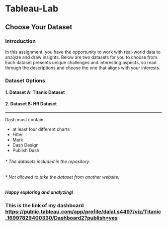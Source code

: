 # Tableau-Lab

## Choose Your Dataset

### Introduction

In this assignment, you have the opportunity to work with real-world data to analyze and draw insights. Below are two datasets for you to choose from. Each dataset presents unique challenges and interesting aspects, so read through the descriptions and choose the one that aligns with your interests.

### Dataset Options
#### 1. **Dataset A: Titanic Dataset**
#### 2. **Dataset B: HR Dataset**

<hr>

Dash must contain:
- at least four different charts
- Filter
- Mark
- Dash Design
- Publish Dash

###### * The datasets included in the repository.
###### * Not allowed to take the dataset from another website.

##### Happy exploring and analyzing!



### This is the link of my dashboard   https://public.tableau.com/app/profile/dalal.s4497/viz/Titanic_16997829400330/Dashboard2?publish=yes
